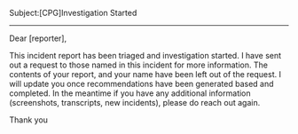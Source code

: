 Subject:[CPG]Investigation Started

---

Dear [reporter],

This incident report has been triaged and investigation started. I have sent out a request to those named in this incident for more information. The contents of your report, and your name have been left out of the request. I will update you once recommendations have been generated based and completed.  In the meantime if you have any additional information (screenshots, transcripts, new incidents), please do reach out again.

Thank you
